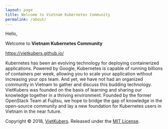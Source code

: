 ```yaml
---
layout: page
title: Welcome to Vietnam Kubernetes Community
permalink: /about/
---
```


Hello,
  
Welcome to **Vietnam Kubernetes Community**

https://vietkubers.github.io/

Kubernetes has been an evolving technology for deploying containerized applications. Powered by Google, Kubernetes is capable of running billions of containers per week, allowing you to scale your application without increasing your ops team. And yet, we have not had an organized community in Vietnam to gather and discuss this budding technology. VietKubers was founded on the basis of learning and sharing our knowledge together in a thriving environment. Founded by the former OpenStack Team at Fujitsu, we hope to bridge the gap of knowledge in the open-source community and lay a new foundation for Kubernetes users in Vietnam in the near future.

Copyright © 2018, [VietKubers](https://github.com/vietkubers). Released under the [MIT License](https://github.com/vietkubers/vietkubers.github.io/blob/master/LICENSE).
